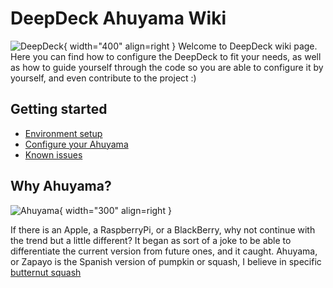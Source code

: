 # DeepDeck Ahuyama Wiki

![DeepDeck](https://i.imgur.com/FYsfWqg.jpeg){ width="400" align=right }
Welcome to DeepDeck wiki page. Here you can find how to configure the DeepDeck to fit your needs, as well as how to guide yourself through the code so you are able to configure it by yourself, and even contribute to the project :) 


## Getting started

- [Environment setup](vscode-setup.md)
- [Configure your Ahuyama](deepdeck-configuration)
- [Known issues](known-issues)

## Why Ahuyama?


![Ahuyama](https://agroactivocol.com/wp-content/uploads/2020/08/ahuyama.jpg){ width="300" align=right }

If there is an Apple, a RaspberryPi, or a BlackBerry, why not continue with the trend but a little different? It began as sort of a joke to be able to differentiate the current version from future ones, and it caught. 
Ahuyama, or Zapayo is the Spanish version of pumpkin or squash, I believe in specific [butternut squash](https://en.wikipedia.org/wiki/Butternut_squash)





